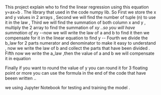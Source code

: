 This project explain who to find the linear regression using this equation y=ax+b .
The library that used in the code numpy lib.
So First we store the x and y values in 2 arrays ,
Second we will find the number of tuple (n) to use it in the law ,
Third we will find the summation of both column x and y , multiply the 2 array to find the summation of x*y ..so you will have summation of x*y 
 --now we will write the law of a and b to find it then we compensate for it in the linear equation to find y --
 Fourth we divide the b_law for 2 parts numerator and denominator to make it easy to understand , now we write the law of b and collect the parts that have been divided .
 Fifth now we write the a_law ,then the value of a and b we will compensate it in equation 

 Finally if you want to round the value of y you can round it for 3 floating point or more you can use the formula in the end of the code that have beeen written ..

 we using Jupyter Notebook for testing and training the model .
 
